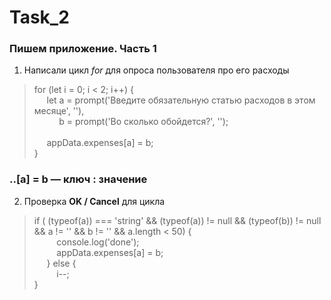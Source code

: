 # Task_2

### Пишем приложение. Часть 1

1) Написали цикл _for_ для опроса пользователя про его расходы

> for (let i = 0; i < 2; i++) {
> <br> &nbsp;&nbsp;&nbsp;&nbsp; let a = prompt('Введите обязательную статью расходов в этом месяце', ''),
> <br> &nbsp;&nbsp;&nbsp;&nbsp;&nbsp;&nbsp;&nbsp;&nbsp;&nbsp; b = prompt('Во сколько обойдется?', '');
> <br>
> <br> &nbsp;&nbsp;&nbsp;&nbsp; appData.expenses[a] = b;
> <br> }

### ..[a] = b — ключ : значение

2) Проверка **OK / Cancel** для цикла

> if ( (typeof(a)) === 'string' && (typeof(a)) != null && (typeof(b)) != null && a != '' && b != '' && a.length < 50) {
> <br> &nbsp;&nbsp;&nbsp;&nbsp;&nbsp;&nbsp;&nbsp;&nbsp; console.log('done');
> <br> &nbsp;&nbsp;&nbsp;&nbsp;&nbsp;&nbsp;&nbsp;&nbsp; appData.expenses[a] = b;
> <br> &nbsp;&nbsp;&nbsp;&nbsp; } else {
> <br> &nbsp;&nbsp;&nbsp;&nbsp;&nbsp;&nbsp;&nbsp;&nbsp; i--;
> <br> }
